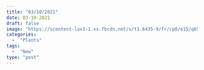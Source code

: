 ```yaml
---
title: "03/10/2021"
date: 03-10-2021
draft: false
image: "https://scontent-lax3-1.xx.fbcdn.net/v/t1.6435-9/fr/cp0/e15/q65/159663910_10158828944627419_7279536983818307470_n.jpg?_nc_cat=108&ccb=1-3&_nc_sid=dd9801&_nc_ohc=lPR8xp7c2zUAX_WVHcU&_nc_ht=scontent-lax3-1.xx&tp=14&oh=2d5356d3dcef5ae148d7988f61d2eaa8&oe=60DFB04F"
categories:
  -  "Plants"
tags:
  -  "New"
type: "post"
---
```

